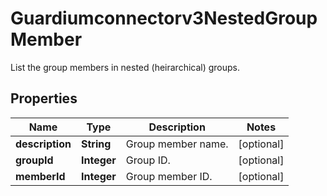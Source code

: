

# Guardiumconnectorv3NestedGroupMember

List the group members in nested (heirarchical) groups.

## Properties

| Name | Type | Description | Notes |
|------------ | ------------- | ------------- | -------------|
|**description** | **String** | Group member name. |  [optional] |
|**groupId** | **Integer** | Group ID. |  [optional] |
|**memberId** | **Integer** | Group member ID. |  [optional] |



